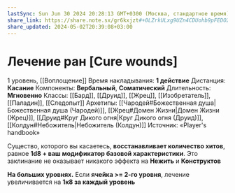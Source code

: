 ```yaml
---
lastSync: Sun Jun 30 2024 20:28:13 GMT+0300 (Москва, стандартное время)
share_link: https://share.note.sx/gr6kxjzt#+0LZrkULxg9UZn4CDUohb9pFEDO2HjGDHLagEmJ2gqo
share_updated: 2024-05-02T20:39:08+03:00
---
```

# Лечение ран [Cure wounds]
1 уровень, [[Воплощение]]
Время накладывания: **1 действие**
Дистанция: **Касание**
Компоненты: **Вербальный**, **Соматический**
Длительность: **Мгновенно**
Классы: [[Бард]], [[Друид]], [[Жрец]], [[Изобретатель]], [[Паладин]], [[Следопыт]]
Архетипы: [[Чародей#Божественная душа|Божественная душа (Чародей)]], [[Жрец#Домен Жизни|Домен Жизни (Жрец)]], [[Друид#Круг Дикого огня|Круг Дикого огня (Друид)]], [[Колдун#Небожитель|Небожитель (Колдун)]]
Источник: «Player's handbook»

Существо, которого вы касаетесь, **восстанавливает количество хитов**, равное **1d8 + ваш модификатор базовой характеристики**. Это заклинание не оказывает никакого эффекта на **Нежить** и **Конструктов**

**На больших уровнях.** Если **ячейка >= 2-го уровня**, лечение увеличивается на **1к8 за каждый уровень**